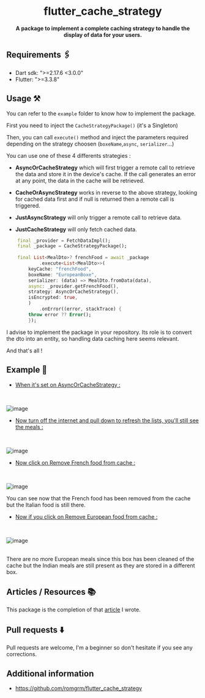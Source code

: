 <div align="center">

# flutter_cache_strategy 

<strong>A package to implement a complete caching strategy to handle the display of data for your users.</strong>

</div>

## Requirements 🖇️

- Dart sdk: ">=2.17.6 <3.0.0"
- Flutter: ">=3.3.8"

## Usage ⚒️

You can refer to the `example` folder to know how to implement the 
package. 

First you need to inject the `CacheStrategyPackage()` (it's a Singleton)

Then, you can call `execute()` method and inject the parameters required depending on the strategy choosen (`boxeName`,`async`, `serializer`...)

You can use one of these 4 differents strategies : 

- **AsyncOrCacheStrategy** which will first trigger a remote call to retrieve the data and store it in the device's cache. If the call generates an error at any point, the data in the cache will be retrieved.
- **CacheOrAsyncStrategy** works in reverse to the above strategy, looking for cached data first and if null is returned then a remote call is triggered. 

- **JustAsyncStrategy** will only trigger a remote call to retrieve data.

- **JustCacheStrategy** will only fetch cached data.


```dart
    final _provider = FetchDataImpl();
    final _package = CacheStrategyPackage();
    
    final List<MealDto>? frenchFood = await _package
            .execute<List<MealDto>>(
        keyCache: "frenchFood",
        boxeName: "EuropeanBoxe",
        serializer: (data) => MealDto.fromData(data),
        async: _provider.getFrenchFood(),
        strategy: AsyncOrCacheStrategy(),
        isEncrypted: true,
        )
            .onError((error, stackTrace) {
        throw error ?? Error();
        });
```

I advise to implement the package in your repository. Its role is to convert the dto into an entity, so handling data caching here seems relevant.

And that's all ! 

## Example 📱

- <ins>When it's set on AsyncOrCacheStrategy :</ins> 
<br>

![image](https://github.com/romgrm/flutter_cache_strategy/blob/master/example/assets/images/asyncOrCache_full.png)


- <ins>Now turn off the internet and pull down to refresh the lists, you'll still see the meals :</ins>
<br>

![image](https://github.com/romgrm/flutter_cache_strategy/blob/master/example/assets/images/asyncOrCache_full.png)


- <ins>Now click on Remove French food from cache :</ins> 
<br>

![image](https://github.com/romgrm/flutter_cache_strategy/blob/develop/example/assets/images/asyncOrCache_without_french_food.png)


You can see now that the French food has been removed from the cache but the Italian food is still there.

- <ins>Now if you click on Remove European food from cache :</ins>
<br>

![image](https://github.com/romgrm/flutter_cache_strategy/blob/develop/example/assets/images/asyncOrCache_without_european_food.png)

<br>
There are no more European meals since this box has been cleaned of the cache but the Indian meals are still present as they are stored in a different box. 

## Articles / Resources 📚

This package is the completion of that [article](https://medium.com/@romaingreaume/implementing-a-cache-strategy-in-your-flutter-app-5db3e316e7c9) I wrote. 
## Pull requests ⬇️
Pull requests are welcome, I'm a beginner so don't hesitate if you see any corrections.

## Additional information 

- https://github.com/romgrm/flutter_cache_strategy
